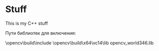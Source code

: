 # Stuff
This is my C++ stuff

Пути библиотек для включения:

\opencv\build\include
\opencv\build\x64\vc14\lib
opencv_world346.lib
